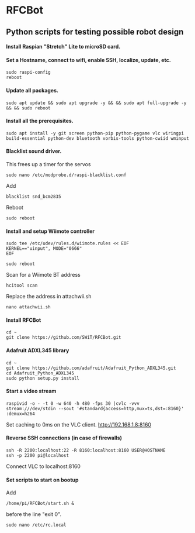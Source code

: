 # RFCBot #
## Python scripts for testing possible robot design ##

#### Install Raspian "Stretch" Lite to microSD card. ####

#### Set a Hostname, connect to wifi, enable SSH, localize, update, etc. ####
```
sudo raspi-config
reboot
```

#### Update all packages. ####
```
sudo apt update && sudo apt upgrade -y && && sudo apt full-upgrade -y && && sudo reboot
```

#### Install all the prerequisites. ####
```
sudo apt install -y git screen python-pip python-pygame vlc wiringpi build-essential python-dev bluetooth vorbis-tools python-cwiid wminput
```

#### Blacklist sound driver. ####
This frees up a timer for the servos 
```
sudo nano /etc/modprobe.d/raspi-blacklist.conf
```
Add
```
blacklist snd_bcm2835
```
Reboot
```
sudo reboot
```

#### Install and setup Wiimote controller ####
```
sudo tee /etc/udev/rules.d/wiimote.rules << EOF
KERNEL=="uinput", MODE="0666"
EOF

sudo reboot
```
Scan for a Wiimote BT address
```
hcitool scan
```
Replace the address in attachwii.sh
```
nano attachwii.sh
```

#### Install RFCBot ####
```
cd ~
git clone https://github.com/SWiT/RFCBot.git
```

#### Adafruit ADXL345 library ####
```
cd ~
git clone https://github.com/adafruit/Adafruit_Python_ADXL345.git
cd Adafruit_Python_ADXL345
sudo python setup.py install
```

#### Start a video stream ####
```
raspivid -o - -t 0 -w 640 -h 480 -fps 30 |cvlc -vvv stream:///dev/stdin --sout '#standard{access=http,mux=ts,dst=:8160}' :demux=h264
```
Set caching to 0ms on the VLC client.
http://192.168.1.8:8160


#### Reverse SSH connections (in case of firewalls) ####
```
ssh -R 2200:localhost:22 -R 8160:localhost:8160 USER@HOSTNAME
ssh -p 2200 pi@localhost
```
Connect VLC to localhost:8160

#### Set scripts to start on bootup ####
Add 
```
/home/pi/RFCBot/start.sh &
```
before the line "exit 0".
```
sudo nano /etc/rc.local
```

